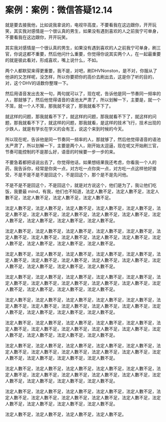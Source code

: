# 案例：案例：微信答疑12.14

就是要去接我他，比如说我拿说的，电视华高度，不要看我在这边跟你，开开玩笑，其实我对感情是一个很认真的男生，如果没有遇到喜欢的人之前我宁可单身，不要看我在这边跟你，开开玩笑。

其实我对感情是一个很认真的男生，如果没有遇到喜欢的人之前我宁可单身，刷三官，你说这都不重要，然后他问什么重要，你觉得你说其实两个人，在一起最重要的就是彼此看对，形成喜欢，嘴上说什么，不如。

两个人都默契来得更重要，我不是，对吧，刷DHVNonston，是不对，你服从了他讲的又怎样呢，没怎样，所以你要把你的高价去刷出去，这是你了听的目的，对，这个DHV的话数你整理一下。

然后用语音发出去发一句，两句就可以了，现在呢，告诉他是同一节奏同一频率的人，那就够了，然后他觉得语音的语池太严肃了，所以划解一下，主要是，就一个不笼，就一个人不笼，那我就不说了，那我就看不下了。

就这样的问题，那我就看不下了，就这样的问题，那我就看不下了，就这样的问题，那我就看不下了，就这样的问题，那我就看，是这样的技术飞行，技术出现的少跌人，就是有学长在学义的会有王，说这个来到时候的今天。

所以现在呢，告诉他是同一节奏同一频率的人，那就够了，然后他觉得语音的语池太严肃了，所以划解一下，主要是两个人，刚开始太逗逼，现在呢又开始刷三官，节奏可能控制的不是那么好，语音的时候要一步一步的来。

不要急着都把话说出去了，你觉得他话，如果想结果我还考虑，你看我一个人的药，我告诉你，经常是你突一点，对方吃一点你突一点，对方吃一点这样他好接受，不是不是不是不是回这个，不是回这个，那个是不是先问他。

不是不是不是回这个，不是回这个，就是对方说这个，他们是为了，我让他们吃饭，我要最 mind，有我，他们也不知道，法定人數不足，法定人數不足，法定人數不足，法定人數不足，法定人數不足，法定人數不足。

法定人數不足，法定人數不足，法定人數不足，法定人數不足，法定人數不足，法定人數不足，法定人數不足，法定人數不足，法定人數不足，法定人數不足，法定人數不足，法定人數不足，法定人數不足，法定人數不足。

法定人數不足，法定人數不足，法定人數不足，法定人數不足，法定人數不足，法定人數不足，法定人數不足，法定人數不足，法定人數不足，法定人數不足，法定人數不足，法定人數不足，法定人數不足，法定人數不足。

法定人數不足，法定人數不足，法定人數不足，法定人數不足，法定人數不足，法定人數不足，法定人數不足，法定人數不足，法定人數不足，法定人數不足，法定人數不足，法定人數不足，法定人數不足，法定人數不足。

法定人數不足，法定人數不足，法定人數不足，法定人數不足，法定人數不足，法定人數不足，法定人數不足，法定人數不足，法定人數不足，法定人數不足，法定人數不足，法定人數不足，法定人數不足，法定人數不足。

法定人數不足，法定人數不足，法定人數不足，法定人數不足，法定人數不足，法定人數不足，法定人數不足，法定人數不足，法定人數不足，法定人數不足，法定人數不足，法定人數不足，法定人數不足，法定人數不足。

法定人數不足，法定人數不足，法定人數不足，法定人數不足，法定人數不足，法定人數不足，法定人數不足，法定人數不足，法定人數不足，法定人數不足，法定人數不足，法定人數不足，法定人數不足，法定人數不足。

法定人數不足，法定人數不足，法定人數不足，法定人數不足，法定人數不足，法定人數不足，法定人數不足，法定人數不足，法定人數不足，法定人數不足，法定人數不足，法定人數不足，法定人數不足，法定人數不足。

法定人數不足，法定人數不足，法定人數不足，法定人數不足，法定人數不足，法定人數不足，法定人數不足，法定人數不足，法定人數不足，法定人數不足，法定人數不足，法定人數不足，法定人數不足，法定人數不足。

法定人數不足，法定人數不足，法定人數不足，法定人數不足，法定人數不足，法定人數不足，法定人數不足，法定人數不足，法定人數不足，法定人數不足，法定人數不足，法定人數不足，法定人數不足，法定人數不足。

法定人數不足，法定人數不足，法定人數不足，法定人數不足。